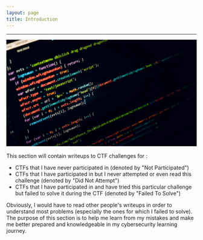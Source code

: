 ```yaml
---
layout: page
title: Introduction
---
```

<hr/>

![CryptoHack Image](/assets/img/pastCTFimages/img1.jpg)

This section will contain writeups to CTF challenges for :
* CTFs that I have never participated in (denoted by "Not Participated") 
* CTFs that I have participated in but I never attempted or even read this challenge (denoted by "Did Not Attempt")
* CTFs that I have participated in and have tried this particular challenge but failed to solve it during the CTF (denoted by "Failed To Solve")

Obviously, I would have to read other people's writeups in order to understand most problems (especially the ones for which I failed to solve). The purpose of this section is to help me learn from my mistakes and make me better prepared and knowledgeable in my cybersecurity learning journey.
